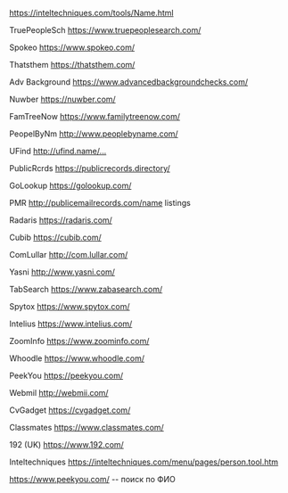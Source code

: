 https://inteltechniques.com/tools/Name.html


TruePeopleSch https://www.truepeoplesearch.com/

Spokeo https://www.spokeo.com/

Thatsthem https://thatsthem.com/

Adv Background https://www.advancedbackgroundchecks.com/

Nuwber https://nuwber.com/

FamTreeNow https://www.familytreenow.com/

PeopelByNm http://www.peoplebyname.com/

UFind http://ufind.name/…

PublicRcrds https://publicrecords.directory/

GoLookup https://golookup.com/

PMR http://publicemailrecords.com/name listings

Radaris https://radaris.com/

Cubib https://cubib.com/

ComLullar http://com.lullar.com/

Yasni http://www.yasni.com/

TabSearch https://www.zabasearch.com/

Spytox https://www.spytox.com/

Intelius https://www.intelius.com/

ZoomInfo https://www.zoominfo.com/

Whoodle https://www.whoodle.com/

PeekYou https://peekyou.com/

Webmil http://webmii.com/

CvGadget https://cvgadget.com/

Classmates https://www.classmates.com/

192 (UK) https://www.192.com/

Inteltechniques https://inteltechniques.com/menu/pages/person.tool.htm

https://www.peekyou.com/ -- поиск по ФИО




